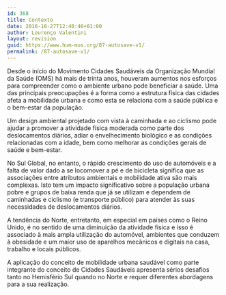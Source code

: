 ```yaml
---
id: 368
title: Contexto
date: 2016-10-27T12:40:46+01:00
author: Lourenço Valentini
layout: revision
guid: https://www.hum-mus.org/87-autosave-v1/
permalink: /87-autosave-v1/
---
```

Desde o início do Movimento Cidades Saudáveis da Organização Mundial da Saúde (OMS) há mais de trinta anos, houveram aumentos nos esforços para compreender como o ambiente urbano pode beneficiar a saúde. Uma das principais preocupações é a forma como a estrutura física das cidades afeta a mobilidade urbana e como esta se relaciona com a saúde pública e o bem-estar da população.

Um design ambiental projetado com vista à caminhada e ao ciclismo pode ajudar a promover a atividade física moderada como parte dos deslocamentos diários, adiar o envelhecimento biológico e as condições relacionadas com a idade, bem como melhorar as condições gerais de saúde e bem-estar.

No Sul Global, no entanto, o rápido crescimento do uso de automóveis e a falta de valor dado a se locomover a pé e de bicicleta significa que as associações entre atributos ambientais e mobilidade ativa são mais complexas. Isto tem um impacto significativo sobre a população urbana pobre e grupos de baixa renda que já se utilizam e dependem de caminhadas e ciclismo (e transporte público) para atender às suas necessidades de deslocamentos diários.

A tendência do Norte, entretanto, em especial em países como o Reino Unido, é no sentido de uma diminuição da atividade física e isso é associado à mais ampla utilização do automóvel, ambientes que conduzem à obesidade e um maior uso de aparelhos mecânicos e digitais na casa, trabalho e locais públicos.

A aplicação do conceito de mobilidade urbana saudável como parte integrante do conceito de Cidades Saudáveis apresenta sérios desafios tanto no Hemisfério Sul quando no Norte e requer diferentes abordagens para a sua realização.